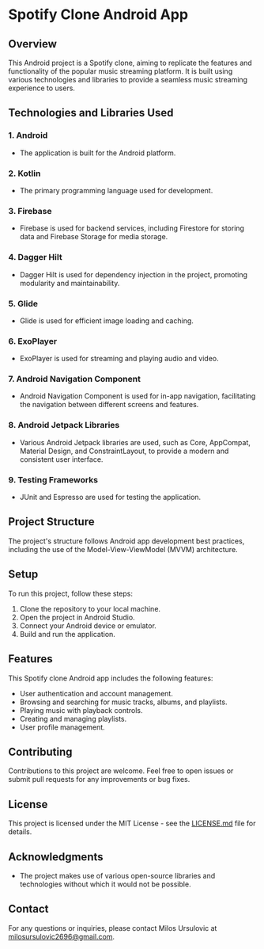 # Spotify Clone Android App

## Overview
This Android project is a Spotify clone, aiming to replicate the features and functionality of the popular music streaming platform. It is built using various technologies and libraries to provide a seamless music streaming experience to users.

## Technologies and Libraries Used

### 1. Android
   - The application is built for the Android platform.

### 2. Kotlin
   - The primary programming language used for development.

### 3. Firebase
   - Firebase is used for backend services, including Firestore for storing data and Firebase Storage for media storage.

### 4. Dagger Hilt
   - Dagger Hilt is used for dependency injection in the project, promoting modularity and maintainability.

### 5. Glide
   - Glide is used for efficient image loading and caching.

### 6. ExoPlayer
   - ExoPlayer is used for streaming and playing audio and video.

### 7. Android Navigation Component
   - Android Navigation Component is used for in-app navigation, facilitating the navigation between different screens and features.

### 8. Android Jetpack Libraries
   - Various Android Jetpack libraries are used, such as Core, AppCompat, Material Design, and ConstraintLayout, to provide a modern and consistent user interface.

### 9. Testing Frameworks
   - JUnit and Espresso are used for testing the application.

## Project Structure
The project's structure follows Android app development best practices, including the use of the Model-View-ViewModel (MVVM) architecture.

## Setup
To run this project, follow these steps:

1. Clone the repository to your local machine.
2. Open the project in Android Studio.
3. Connect your Android device or emulator.
4. Build and run the application.

## Features
This Spotify clone Android app includes the following features:

- User authentication and account management.
- Browsing and searching for music tracks, albums, and playlists.
- Playing music with playback controls.
- Creating and managing playlists.
- User profile management.

## Contributing
Contributions to this project are welcome. Feel free to open issues or submit pull requests for any improvements or bug fixes.

## License
This project is licensed under the MIT License - see the [LICENSE.md](LICENSE.md) file for details.

## Acknowledgments
- The project makes use of various open-source libraries and technologies without which it would not be possible.

## Contact
For any questions or inquiries, please contact Milos Ursulovic at milosursulovic2696@gmail.com.
